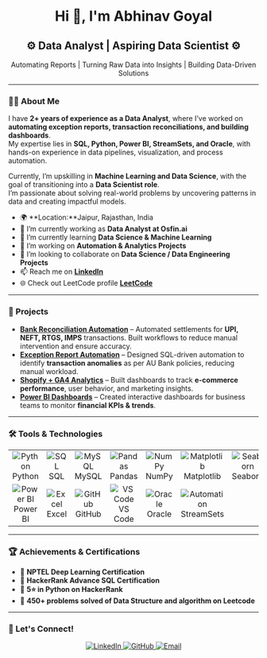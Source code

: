 <!-- Banner or Intro Section -->
<h1 align="center">Hi 👋, I'm Abhinav Goyal</h1>

<h2 align="center">⚙️ Data Analyst | Aspiring Data Scientist ⚙️</h2>
<p align="center">Automating Reports | Turning Raw Data into Insights | Building Data-Driven Solutions</p>

---

### 👨‍💻 About Me

I have **2+ years of experience as a Data Analyst**, where I’ve worked on **automating exception reports, transaction reconciliations, and building dashboards**.  
My expertise lies in **SQL, Python, Power BI, StreamSets, and Oracle**, with hands-on experience in data pipelines, visualization, and process automation.  

Currently, I’m upskilling in **Machine Learning and Data Science**, with the goal of transitioning into a **Data Scientist role**.  
I’m passionate about solving real-world problems by uncovering patterns in data and creating impactful models.

- 🌍 **Location:**Jaipur, Rajasthan, India  
- 💼 I’m currently working as **Data Analyst at Osfin.ai**  
- 🌱 I’m currently learning **Data Science & Machine Learning**  
- 🔭 I’m working on **Automation & Analytics Projects**  
- 👯 I’m looking to collaborate on **Data Science / Data Engineering Projects**  
- 📫 Reach me on **[LinkedIn](https://www.linkedin.com/in/abhinav-goyal-58838a1b0/)**  
- 🌐 Check out LeetCode profile **[LeetCode](https://leetcode.com/u/abhigoyal7102/)**  

---

### 🌟 Projects

- [**Bank Reconciliation Automation**](#) – Automated settlements for **UPI, NEFT, RTGS, IMPS** transactions. Built workflows to reduce manual intervention and ensure accuracy.  
- [**Exception Report Automation**](#) – Designed SQL-driven automation to identify **transaction anomalies** as per AU Bank policies, reducing manual workload.  
- [**Shopify + GA4 Analytics**](#) – Built dashboards to track **e-commerce performance**, user behavior, and marketing insights.  
- [**Power BI Dashboards**](#) – Created interactive dashboards for business teams to monitor **financial KPIs & trends**.  

---

### 🛠️ Tools & Technologies

<table align="center">
  <tr>
    <td align="center" width="100"><img src="https://img.icons8.com/color/48/000000/python.png" alt="Python"/><br>Python</td>
    <td align="center" width="100"><img src="https://img.icons8.com/ios-filled/50/4A90E2/sql.png" alt="SQL"/><br>SQL</td>
    <td align="center" width="100"><img src="https://img.icons8.com/color/48/000000/mysql-logo.png" alt="MySQL"/><br>MySQL</td>
    <td align="center" width="100"><img src="https://img.icons8.com/color/48/000000/pandas.png" alt="Pandas"/><br>Pandas</td>
    <td align="center" width="100"><img src="https://img.icons8.com/color/48/000000/numpy.png" alt="NumPy"/><br>NumPy</td>
    <td align="center" width="100"><img src="https://matplotlib.org/_static/logo_dark.svg" alt="Matplotlib"/><br>Matplotlib</td>
    <td align="center" width="100"><img src="https://seaborn.pydata.org/_static/logo-wide-lightbg.svg" alt="Seaborn"/><br>Seaborn</td>
  </tr>
  <tr>
    <td align="center" width="100"><img src="https://img.icons8.com/color/48/000000/power-bi.png" alt="Power BI"/><br>Power BI</td>
    <td align="center" width="100"><img src="https://img.icons8.com/color/48/000000/microsoft-excel-2019.png" alt="Excel"/><br>Excel</td>
    <td align="center" width="100"><img src="https://img.icons8.com/ios-glyphs/50/000000/github.png" alt="GitHub"/><br>GitHub</td>
    <td align="center" width="100"><img src="https://img.icons8.com/color/48/000000/visual-studio-code-2019.png" alt="VS Code"/><br>VS Code</td>
    <td align="center" width="100"><img src="https://img.icons8.com/color/48/000000/oracle-logo.png" alt="Oracle"/><br>Oracle</td>
    <td align="center" width="100"><img src="https://img.icons8.com/color/48/000000/automation.png" alt="Automation"/><br>StreamSets</td>
  </tr>
</table>

---

### 🏆 Achievements & Certifications
- 🌟 **NPTEL Deep Learning Certification**  
- 🌟 **HackerRank Advance SQL Certification**  
- 🌟 **5⭐️ in Python on  HackerRank**  
- 🌟 **450+ problems solved of Data Structure and algorithm on Leetcode**

---

### 🤝 Let's Connect!

<p align="center">
  <a href="https://www.linkedin.com/in/abhinav-goyal-58838a1b0/">
    <img src="https://img.shields.io/badge/LinkedIn-0077B5?style=for-the-badge&logo=linkedin&logoColor=white" alt="LinkedIn" />
  </a>
  <a href="(https://github.com/Abhinavvgoyal/)">
    <img src="https://img.shields.io/badge/GitHub-181717?style=for-the-badge&logo=github&logoColor=white" alt="GitHub" />
  </a>
  <a href="mailto:abhi.goyal7102@gmail.com">
    <img src="https://img.shields.io/badge/Email-D14836?style=for-the-badge&logo=gmail&logoColor=white" alt="Email" />
  </a>
</p>
